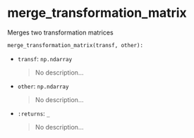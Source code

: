 # <a id="McUtils.Numputils.TransformationTransformations.merge_transformation_matrix">merge_transformation_matrix</a>

Merges two transformation matrices

```python
merge_transformation_matrix(transf, other): 
```

- `transf`: `np.ndarray`
    >No description...
- `other`: `np.ndarray`
    >No description...
- `:returns`: `_`
    >No description...



